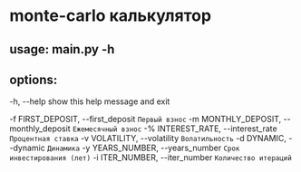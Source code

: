 # monte-carlo калькулятор

## usage: main.py -h 

## options:
  -h, --help            show this help message and exit

  -f FIRST_DEPOSIT, --first_deposit
                        `Первый взнос`
  -m MONTHLY_DEPOSIT, --monthly_deposit
                        `Ежемесячный взнос`
  -% INTEREST_RATE, --interest_rate
                        `Процентная ставка`
  -v VOLATILITY, --volatility
                        `Волатильность`
  -d DYNAMIC, --dynamic
                        `Динамика`
  -y YEARS_NUMBER, --years_number
                        `Срок инвестирования (лет)`
  -i ITER_NUMBER, --iter_number
                        `Количество итераций`